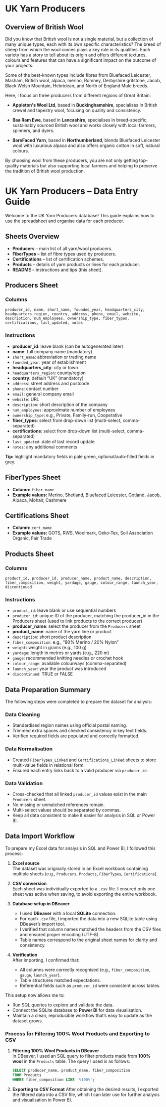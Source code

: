 # UK Yarn Producers

## Overview of British Wool

Did you know that British wool is not a single material, but a collection of many unique types, each with its own specific characteristics? The breed of sheep from which the wool comes plays a key role in its qualities. Each variety has a story to tell about its origin and offers different textures, colours and features that can have a significant impact on the outcome of your projects.

Some of the best-known types include fibres from Bluefaced Leicester, Masham, British wool, alpaca, merino, Romney, Derbyshire gritstone, Jacob, Black Welsh Mountain, Hebridean, and North of England Mule breeds.

Here, I focus on three producers from different regions of Great Britain:

- **Appleton's Wool Ltd**, based in **Buckinghamshire**, specialises in British crewel and tapestry wool, focusing on quality and consistency.
  
- **Baa Ram Ewe**, based in **Lancashire**, specialises in breed-specific, sustainably sourced British wool and works closely with local farmers, spinners, and dyers.

- **BareFaced Yarn**, based in **Northumberland**, blends Bluefaced Leicester wool with luxurious alpaca and also offers organic cotton in soft, natural colours.

By choosing wool from these producers, you are not only getting top-quality materials but also supporting local farmers and helping to preserve the tradition of British wool production.


# UK Yarn Producers – Data Entry Guide

Welcome to the UK Yarn Producers database! This guide explains how to use the spreadsheet and organise data for each producer.
## Sheets Overview

- **Producers** – main list of all yarn/wool producers.  
- **FiberTypes** – list of fibre types used by producers.  
- **Certifications** – list of certification schemes.  
- **Products** – details of yarn products or lines for each producer.  
- **README** – instructions and tips (this sheet).  
## Producers Sheet

### Columns
```text
producer_id, name, short_name, founded_year, headquarters_city, headquarters_region, country, address, phone, email, website, description, num_employees, ownership_type, fiber_types, certifications, last_updated, notes
```
### Instructions

- **producer_id**: leave blank (can be autogenerated later)  
- **name**: full company name (mandatory) 
- `short_name`: abbreviation or trading name  
- `founded_year`: year of establishment  
- **headquarters_city**: city or town  
- `headquarters_region`: county/region  
- **country**: default “UK” (mandatory)  
- `address`: street address and postcode  
- `phone`: contact number  
- `email`: general company email  
- `website`: URL  
- `description`: short description of the company  
- `num_employees`: approximate number of employees  
- `ownership_type`: e.g., Private, Family-run, Cooperative  
- **fiber_types**: select from drop-down list (multi-select, comma-separated)  
- **certifications**: select from drop-down list (multi-select, comma-separated)  
- `last_updated`: date of last record update  
- `notes`: any additional comments  

**Tip:** highlight mandatory fields in pale green, optional/auto-filled fields in grey.
## FiberTypes Sheet

- **Column:** `fiber_name`  
- **Example values:** Merino, Shetland, Bluefaced Leicester, Gotland, Jacob, Alpaca, Mohair, Cashmere  
## Certifications Sheet

- **Column:** `cert_name`  
- **Example values:** GOTS, RWS, Woolmark, Oeko-Tex, Soil Association Organic, Fair Trade  
## Products Sheet

### Columns
```text
product_id, producer_id, producer_name, product_name, description, fiber_composition, weight, yardage, gauge, colour_range, launch_year, discontinued
```
### Instructions

- `product_id`: leave blank or use sequential numbers
- `producer_id`: unique ID of the producer, matching the producer_id in the Producers sheet (used to link products to the correct producer)  
- **producer_name**: select the producer from the `Producers` sheet  
- **product_name**: name of the yarn line or product  
- `description`: short product description  
- `fiber_composition`: e.g., “80% Merino / 20% Nylon”  
- `weight`: weight in grams (e.g., 100 g)  
- `yardage`: length in metres or yards (e.g., 220 m)  
- `gauge`: recommended knitting needles or crochet hook  
- `colour_range`: available colourways (comma-separated)  
- `launch_year`: year the product was introduced  
- `discontinued`: TRUE or FALSE  

##  Data Preparation Summary

The following steps were completed to prepare the dataset for analysis:

###  Data Cleaning
- Standardised region names using official postal naming.
- Trimmed extra spaces and checked consistency in key text fields.
- Verified required fields are populated and correctly formatted.

###  Data Normalisation
- Created `FiberTypes_Linked` and `Certifications_Linked` sheets to store multi-value fields in relational form.
- Ensured each entry links back to a valid producer via `producer_id`.

###  Data Validation
- Cross-checked that all linked `producer_id` values exist in the main `Producers` sheet.
- No missing or unmatched references remain.
- Multi-select values should be separated by commas.  
- Keep all data consistent to make it easier for analysis in SQL or Power BI.

## Data Import Workflow

To prepare my Excel data for analysis in SQL and Power BI, I followed this process:

1. **Excel source**  
   The dataset was originally stored in an Excel workbook containing multiple sheets (e.g., `Producers`, `Products`, `FiberTypes`, `Certifications`).

2. **CSV conversion**  
   Each sheet was individually exported to a `.csv` file. I ensured only one sheet was active when saving, to avoid exporting the entire workbook.

3. **Database setup in DBeaver**  
   - I used **DBeaver** with a local **SQLite** connection.  
   - For each `.csv` file, I imported the data into a new SQLite table using DBeaver’s import tool.  
   - I verified that column names matched the headers from the CSV files and ensured proper encoding (UTF-8).  
   - Table names correspond to the original sheet names for clarity and consistency.

4. **Verification**  
   After importing, I confirmed that:
   - All columns were correctly recognised (e.g., `fiber_composition`, `gauge`, `launch_year`).  
   - Table structures matched expectations.
   - Referential fields such as `producer_id` were consistent across tables.

This setup now allows me to:
- Run SQL queries to explore and validate the data.
- Connect the SQLite database to **Power BI** for data visualisation.
- Maintain a clean, reproducible workflow that’s easy to update as the dataset grows.
### **Process for Filtering 100% Wool Products and Exporting to CSV**

1. **Filtering 100% Wool Products in DBeaver**  
   In DBeaver, I used an SQL query to filter products made from **100% wool** in the `Products` table. The query I used is as follows:
   
   ```sql
   SELECT producer_name, product_name, fiber_composition  
   FROM Products
   WHERE fiber_composition LIKE '%100%';
   ```
     
2. **Exporting to CSV Format**
   After obtaining the desired results, I exported the filtered data into a CSV file, which I can later use for further analysis and visualisation in Power BI.



